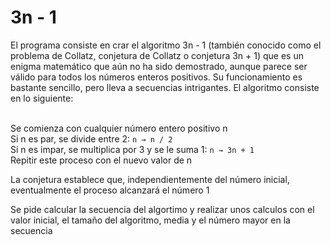 # 3n - 1
El programa consiste en crar el algoritmo 3n - 1 (también conocido como el problema de Collatz, conjetura de Collatz o conjetura 3n + 1) que es un enigma matemático que aún no ha sido demostrado, aunque parece ser válido para todos los números enteros positivos. Su funcionamiento es bastante sencillo, pero lleva a secuencias intrigantes. El algoritmo consiste en lo siguiente:<br><br>

Se comienza con cualquier número entero positivo n<br>
Si n es par, se divide entre 2: ```n → n / 2```<br>
Si n es impar, se multiplica por 3 y se le suma 1: ```n → 3n + 1```<br>
Repitir este proceso con el nuevo valor de n<br>

La conjetura establece que, independientemente del número inicial, eventualmente el proceso alcanzará el número 1<br>

Se pide calcular la secuencia del algortimo y realizar unos calculos con el valor inicial, el tamaño del algoritmo, media y el número mayor en la secuencia<br>
